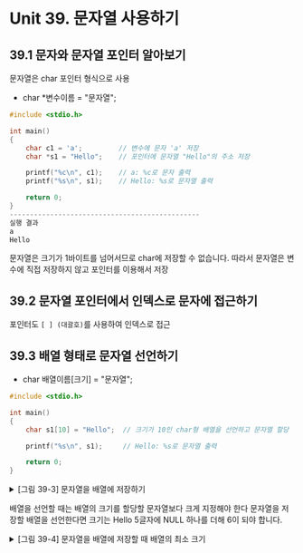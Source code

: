 # Unit 39. 문자열 사용하기
## 39.1 문자와 문자열 포인터 알아보기
문자열은 char 포인터 형식으로 사용
- char *변수이름 = "문자열";
```c
#include <stdio.h>

int main()
{
    char c1 = 'a';         // 변수에 문자 'a' 저장
    char *s1 = "Hello";    // 포인터에 문자열 "Hello"의 주소 저장

    printf("%c\n", c1);    // a: %c로 문자 출력
    printf("%s\n", s1);    // Hello: %s로 문자열 출력

    return 0;
}
-----------------------------------------------
실행 결과
a
Hello
```
문자열은 크기가 1바이트를 넘어서므로 char에 저장할 수 없습니다. 따라서 문자열은 변수에 직접 저장하지 않고 포인터를 이용해서 저장

## 39.2 문자열 포인터에서 인덱스로 문자에 접근하기
포인터도 ```[ ] (대괄호)```를 사용하여 인덱스로 접근

## 39.3 배열 형태로 문자열 선언하기
- char 배열이름[크기] = "문자열";
```c
#include <stdio.h>

int main()
{
    char s1[10] = "Hello";  // 크기가 10인 char형 배열을 선언하고 문자열 할당

    printf("%s\n", s1);     // Hello: %s로 문자열 출력

    return 0;
}
```

<details>
<summary>[그림 39-3] 문자열을 배열에 저장하기
</summary>
<div markdown="1">       

😎

![](https://dojang.io/pluginfile.php/394/mod_page/content/30/unit39-3.png)

</div>
</details>

배열을 선언할 때는 배열의 크기를 할당할 문자열보다 크게 지정해야 한다
문자열을 저장할 배열을 선언한다면 크기는 Hello 5글자에 NULL 하나를 더해 6이 되야 합니다.

<details>
<summary>[그림 39-4] 문자열을 배열에 저장할 때 배열의 최소 크기
</summary>
<div markdown="1">       

😎

![](https://dojang.io/pluginfile.php/394/mod_page/content/30/unit39-4.png)

</div>
</details>